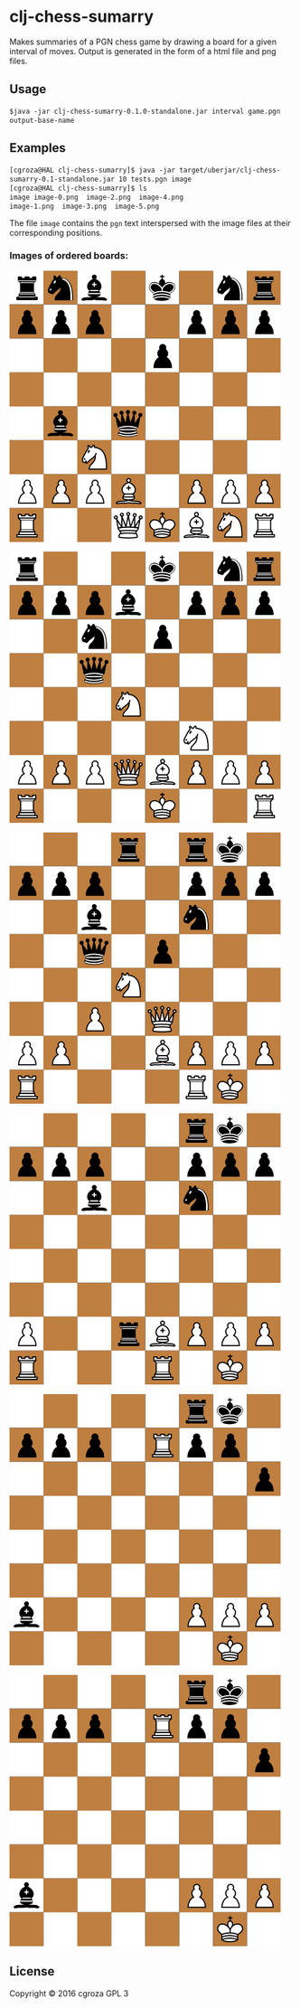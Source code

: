 # clj-chess-sumarry
Makes summaries of a PGN chess game by drawing a board for a given interval of moves.
Output is generated in the form of a html file and png files.
## Usage
```
$java -jar clj-chess-sumarry-0.1.0-standalone.jar interval game.pgn output-base-name
```
## Examples
```
[cgroza@HAL clj-chess-sumarry]$ java -jar target/uberjar/clj-chess-sumarry-0.1-standalone.jar 10 tests.pgn image
[cgroza@HAL clj-chess-sumarry]$ ls
image image-0.png  image-2.png  image-4.png
image-1.png  image-3.png  image-5.png
```
The file ``image`` contains the ``pgn`` text interspersed with the image files
at their corresponding positions.
### Images of ordered boards:
![Alt text](image-0.png?raw=true)

![Alt text](image-1.png?raw=true)

![Alt text](image-2.png?raw=true)

![Alt text](image-3.png?raw=true)

![Alt text](image-4.png?raw=true)

![Alt text](image-5.png?raw=true)
## License
Copyright © 2016 cgroza
GPL 3
